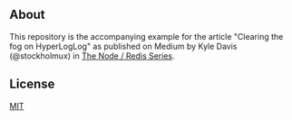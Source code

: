 ## About
This repository is the accompanying example for the article "Clearing the fog on HyperLogLog" as published on Medium by Kyle Davis (@stockholmux) in [The Node / Redis Series](https://medium.com/@stockholmux/the-node-redis-series-e812085c917f).

## License

[MIT](LICENSE)